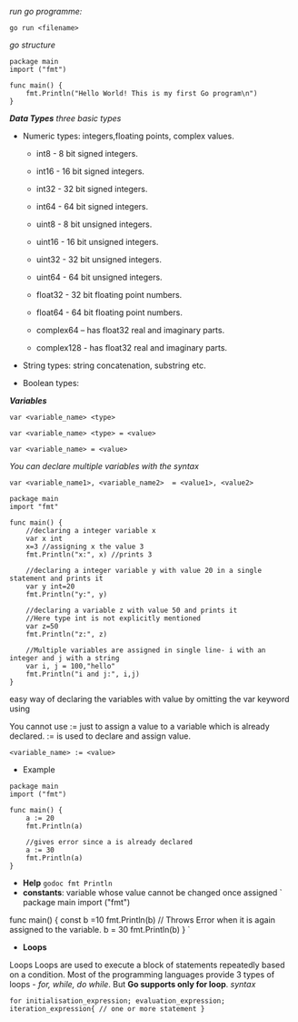 
_run go programme:_

`go run <filename>`

_go structure_

```
package main
import ("fmt")

func main() {
	fmt.Println("Hello World! This is my first Go program\n")
}
```

**_Data Types_**
_three basic types_
- Numeric types: integers,floating points, complex values.
    - int8 - 8 bit signed integers.

    - int16 - 16 bit signed integers.

    - int32 - 32 bit signed integers.

    - int64 - 64 bit signed integers.

    - uint8 - 8 bit unsigned integers.

    - uint16 - 16 bit unsigned integers.

    - uint32 - 32 bit unsigned integers.

    - uint64 - 64 bit unsigned integers.

    - float32 - 32 bit floating point numbers.

    - float64 - 64 bit floating point numbers.

    - complex64 – has float32 real and imaginary parts.

    - complex128 - has float32 real and imaginary parts.

- String types: string concatenation, substring etc.
- Boolean types: 

**_Variables_**

`var <variable_name> <type>`

`var <variable_name> <type> = <value>`

`var <variable_name> = <value>`

_You can declare multiple variables with the syntax_

`var <variable_name1>, <variable_name2>  = <value1>, <value2>`

```
package main
import "fmt"

func main() {
    //declaring a integer variable x
    var x int
    x=3 //assigning x the value 3 
    fmt.Println("x:", x) //prints 3
    
    //declaring a integer variable y with value 20 in a single statement and prints it
    var y int=20
    fmt.Println("y:", y)
    
    //declaring a variable z with value 50 and prints it
    //Here type int is not explicitly mentioned 
    var z=50
    fmt.Println("z:", z)
    
    //Multiple variables are assigned in single line- i with an integer and j with a string
    var i, j = 100,"hello"
    fmt.Println("i and j:", i,j)
}

```

easy way of declaring the variables with value by omitting the var keyword using

You cannot use := just to assign a value to a variable which is already declared. := is used to declare and assign value.

```
<variable_name> := <value>
```
- Example
```
package main
import ("fmt")

func main() {
	a := 20
	fmt.Println(a)

	//gives error since a is already declared
	a := 30
	fmt.Println(a)
}
```


- **Help** 
`
godoc fmt Println
`
- **constants**: variable whose value cannot be changed once assigned
`
package main
import ("fmt")

func main() {
	const b =10
	fmt.Println(b)
    // Throws Error when it is again assigned to the variable.
	b = 30
	fmt.Println(b)
}
`

- **Loops**

Loops
Loops are used to execute a block of statements repeatedly based on a condition. 
Most of the programming languages provide 3 types of loops - _for, while, do while_. But **Go supports only for loop**.
_syntax_

`
for initialisation_expression; evaluation_expression; iteration_expression{
   // one or more statement
}
`